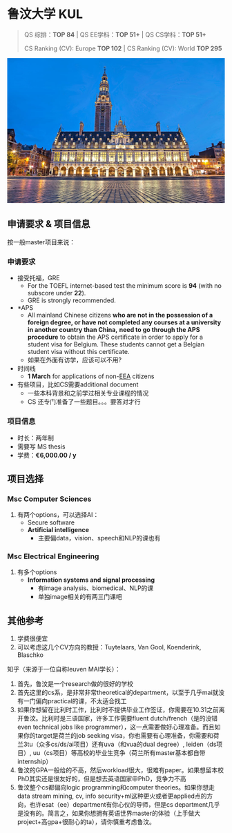 # 鲁汶大学	KUL

> QS 综排：**TOP 84**	|	QS EE学科：**TOP 51+**	|	QS CS学科：**TOP 51+**
>
> CS Ranking (CV): Europe **TOP 102**	|	CS Ranking (CV): World **TOP 295**

![KUL](img\kul.jpg)

## 申请要求 & 项目信息

按一般master项目来说：

### 申请要求

+ 接受托福，GRE
  + For the TOEFL internet-based test the minimum score is **94** (with no subscore under **22**).
  + GRE is strongly recommended.
+ *APS 
  + All mainland Chinese citizens **who are not in the possession of a foreign degree, or have not completed any courses at a university in another country than China,** **need to go through the APS procedure** to obtain the APS certificate in order to apply for a student visa for Belgium. These students cannot get a Belgian student visa without this certificate.
  + 如果在外面有访学，应该可以不用?
+ 时间线
  + **1 March** for applications of non-[EEA](https://www.kuleuven.be/english/application/eea-countries) citizens
+ 有些项目，比如CS需要additional document
  + 一些本科背景和之前学过相关专业课程的情况
  + CS 还专门准备了一些题目。。。要答对才行

### 项目信息

+ 时长：两年制
+ 需要写 MS thesis
+ 学费：**€6,000.00 / y**

## 项目选择

### **Msc Computer Sciences** 

1. 有两个options，可以选择AI：
   + Secure software
   + **Artificial intelligence**
     + 主要偏data，vision、speech和NLP的课也有

### **Msc Electrical Engineering** 

1. 有多个options
   + **Information systems and signal processing**
     + 有image analysis、biomedical、NLP的课
     + 单独image相关的有两三门课吧

## 其他参考

1. 学费很便宜
2. 可以考虑这几个CV方向的教授：Tuytelaars, Van Gool, Koenderink, Blaschko

知乎（来源于一位自称leuven MAI学长）：

1. 首先，鲁汶是一个research做的很好的学校
2. 首先这里的cs系，是非常非常theoretical的department，以至于几乎mai就没有一门偏向practical的课，不太适合找工
3. 如果你想留在比利时工作，比利时不提供毕业工作签证，你需要在10.31之前离开鲁汶。比利时是三语国家，许多工作需要fluent dutch/french（是的没错even technical jobs like programmer），这一点需要做好心理准备。而且如果你的target是荷兰的job seeking visa，你也需要有心理准备，你需要和荷兰3tu（众多cs/ds/ai项目）还有uva（和vua的dual degree）, leiden（ds项目）, uu（cs项目）等高校的毕业生竞争（荷兰所有master基本都自带internship）
4. 鲁汶的GPA一般给的不高，然后workload很大，很难有paper。如果想留本校PhD其实还是很友好的，但是想去英语国家申PhD，竞争力不高
5. 鲁汶整个cs都偏向logic programming和computer theories。如果你想走data stream mining, cv, info security+ml这种更火或者更applied点的方向，也许esat（ee）department有你心仪的导师，但是cs department几乎是没有的。简言之，如果你想拥有英语世界master的体验（上手做大project+高gpa+很耐心的ta），请你慎重考虑鲁汶。